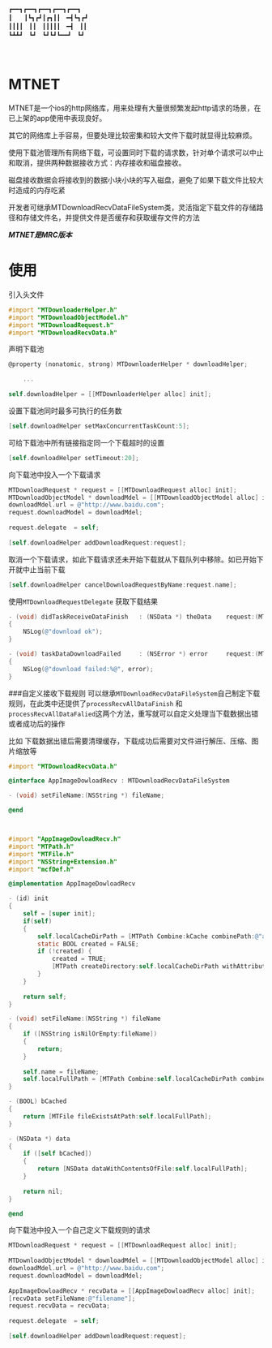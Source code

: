 	┏━━┓┏━━┓┏━━┓┏━━┓┏━━┓
	┃　　┃┗┓┏┛┃┏┓┃┃　━┫┗┓┏┛
	┃┃┃┃　┃┃　┃┃┃┃┃　━┫　┃┃　
	┗┻┻┛　┗┛　┗┛┗┛┗━━┛　┗┛　
　　　　　　　　　　　　　　　　　　　　

# MTNET

MTNET是一个ios的http网络库，用来处理有大量很频繁发起http请求的场景，在已上架的app使用中表现良好。 

其它的网络库上手容易，但要处理比较密集和较大文件下载时就显得比较麻烦。

使用下载池管理所有网络下载，可设置同时下载的请求数，针对单个请求可以中止和取消，提供两种数据接收方式：内存接收和磁盘接收。 

磁盘接收数据会将接收到的数据小块小块的写入磁盘，避免了如果下载文件比较大时造成的内存吃紧

开发者可继承MTDownloadRecvDataFileSystem类，灵活指定下载文件的存储路径和存储文件名，并提供文件是否缓存和获取缓存文件的方法

***MTNET是MRC版本***

# 使用
引入头文件

```objectivec
#import "MTDownloaderHelper.h"
#import "MTDownloadObjectModel.h"
#import "MTDownloadRequest.h"
#import "MTDownloadRecvData.h"	
```

声明下载池

```objectivec
@property (nonatomic, strong) MTDownloaderHelper * downloadHelper;

	...
	
self.downloadHelper = [[MTDownloaderHelper alloc] init];	
```

设置下载池同时最多可执行的任务数

```objectivec
[self.downloadHelper setMaxConcurrentTaskCount:5];
```

可给下载池中所有链接指定同一个下载超时的设置

```objectivec
[self.downloadHelper setTimeout:20];
```

向下载池中投入一个下载请求

```objectivec
MTDownloadRequest * request = [[MTDownloadRequest alloc] init];
MTDownloadObjectModel * downloadMdel = [[MTDownloadObjectModel alloc] init];
downloadMdel.url = @"http://www.baidu.com";
request.downloadModel = downloadMdel;
    
request.delegate  = self;
    
[self.downloadHelper addDownloadRequest:request];
```

取消一个下载请求，如此下载请求还未开始下载就从下载队列中移除。如已开始下开就中止当前下载

```objectivec
[self.downloadHelper cancelDownloadRequestByName:request.name];
```

使用`MTDownloadRequestDelegate` 获取下载结果

```objectivec
- (void) didTaskReceiveDataFinish   : (NSData *) theData    request:(MTDownloadRequest*) request
{
    NSLog(@"download ok");
}

- (void) taskDataDownloadFailed     : (NSError *) error     request:(MTDownloadRequest*) request
{
    NSLog(@"download failed:%@", error);
}
```



###自定义接收下载规则
可以继承`MTDownloadRecvDataFileSystem`自己制定下载规则，在此类中还提供了`processRecvAllDataFinish` 和 `processRecvAllDataFalied`这两个方法，重写就可以自定义处理当下载数据出错或者成功后的操作

比如 下载数据出错后需要清理缓存，下载成功后需要对文件进行解压、压缩、图片缩放等


```objectivec
#import "MTDownloadRecvData.h"

@interface AppImageDowloadRecv : MTDownloadRecvDataFileSystem

- (void) setFileName:(NSString *) fileName;

@end



#import "AppImageDowloadRecv.h"
#import "MTPath.h"
#import "MTFile.h"
#import "NSString+Extension.h"
#import "mcfDef.h"

@implementation AppImageDowloadRecv

- (id) init
{
    self = [super init];
    if(self)
    {
        self.localCacheDirPath = [MTPath Combine:kCache combinePath:@"appdata"];
        static BOOL created = FALSE;
        if (!created) {
            created = TRUE;
            [MTPath createDirectory:self.localCacheDirPath withAttributes:nil];
        }
    }
    
    return self;
}

- (void) setFileName:(NSString *) fileName
{
    if ([NSString isNilOrEmpty:fileName])
    {
        return;
    }
    
    self.name = fileName;
    self.localFullPath = [MTPath Combine:self.localCacheDirPath combinePath:fileName];
}

- (BOOL) bCached
{
    return [MTFile fileExistsAtPath:self.localFullPath];
}

- (NSData *) data
{
    if ([self bCached])
    {
        return [NSData dataWithContentsOfFile:self.localFullPath];
    }
    
    return nil;
}

@end

```



向下载池中投入一个自己定义下载规则的请求

```objectivec
MTDownloadRequest * request = [[MTDownloadRequest alloc] init];
    
MTDownloadObjectModel * downloadMdel = [[MTDownloadObjectModel alloc] init];
downloadMdel.url = @"http://www.baidu.com";
request.downloadModel = downloadMdel;
    
AppImageDowloadRecv * recvData = [[AppImageDowloadRecv alloc] init];
[recvData setFileName:@"filename"];
request.recvData = recvData;
    
request.delegate  = self;
    
[self.downloadHelper addDownloadRequest:request];
```




